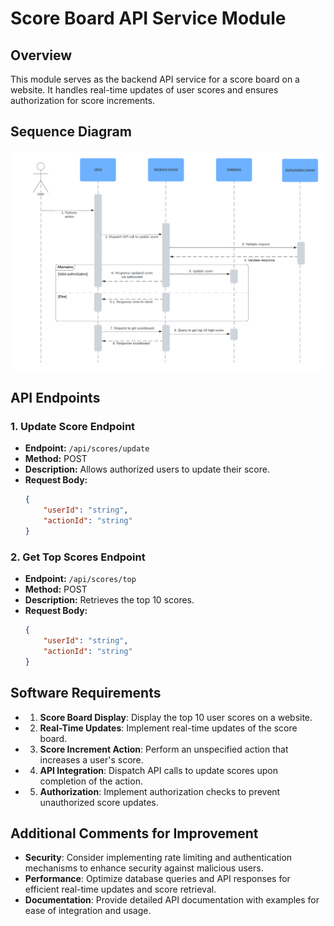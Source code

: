 # Score Board API Service Module

## Overview

This module serves as the backend API service for a score board on a website. It handles real-time updates of user scores and ensures authorization for score increments.

## Sequence Diagram

![Sequence Diagram](./Sequence%20diagram.png)

## API Endpoints

### 1. Update Score Endpoint

- **Endpoint:** `/api/scores/update`
- **Method:** POST
- **Description:** Allows authorized users to update their score.
- **Request Body:**
    ```json
    {
        "userId": "string",
        "actionId": "string"
    }

### 2. Get Top Scores Endpoint

- **Endpoint:** `/api/scores/top`
- **Method:** POST
- **Description:** Retrieves the top 10 scores.
- **Request Body:**
    ```json
    {
        "userId": "string",
        "actionId": "string"
    }

## Software Requirements

- 1. **Score Board Display**: Display the top 10 user scores on a website.

- 2. **Real-Time Updates**: Implement real-time updates of the score board.

- 3. **Score Increment Action**: Perform an unspecified action that increases a user's score.

- 4. **API Integration**: Dispatch API calls to update scores upon completion of the action.

- 5. **Authorization**: Implement authorization checks to prevent unauthorized score updates.


## Additional Comments for Improvement

- **Security**: Consider implementing rate limiting and authentication mechanisms to enhance security against malicious users.
- **Performance**: Optimize database queries and API responses for efficient real-time updates and score retrieval.
- **Documentation**: Provide detailed API documentation with examples for ease of integration and usage.